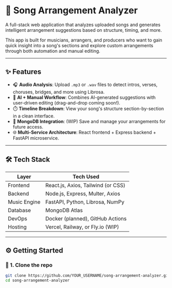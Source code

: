 # 🎵 Song Arrangement Analyzer

A full-stack web application that analyzes uploaded songs and generates intelligent arrangement suggestions based on structure, timing, and more.

This app is built for musicians, arrangers, and producers who want to gain quick insight into a song's sections and explore custom arrangements through both automation and manual editing.

---

## ✨ Features

- 🎧 **Audio Analysis**: Upload `.mp3` or `.wav` files to detect intros, verses, choruses, bridges, and more using Librosa.
- 🧠 **AI + Manual Workflow**: Combines AI-generated suggestions with user-driven editing (drag-and-drop coming soon!).
- ⏱️ **Timeline Breakdown**: View your song's structure section-by-section in a clean interface.
- 💾 **MongoDB Integration**: (WIP) Save and manage your arrangements for future access.
- 🌐 **Multi-Service Architecture**: React frontend + Express backend + FastAPI microservice.

---

## 🛠️ Tech Stack

| Layer        | Tech Used                          |
|--------------|------------------------------------|
| Frontend     | React.js, Axios, Tailwind (or CSS) |
| Backend      | Node.js, Express, Multer, Axios    |
| Music Engine | FastAPI, Python, Librosa, NumPy    |
| Database     | MongoDB Atlas                      |
| DevOps       | Docker (planned), GitHub Actions   |
| Hosting      | Vercel, Railway, or Fly.io (WIP)   |

---

## ⚙️ Getting Started

### 🔧 1. Clone the repo

```bash
git clone https://github.com/YOUR_USERNAME/song-arrangement-analyzer.git
cd song-arrangement-analyzer

